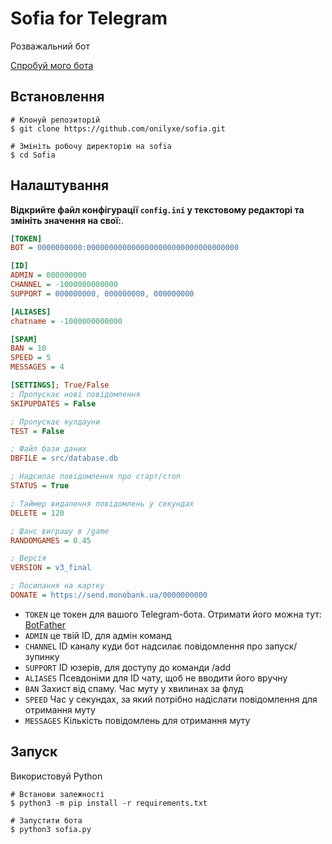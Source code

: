 # Sofia for Telegram
Розважальний бот

[Спробуй мого бота](https://t.me/sofiarolbot)

Встановлення
------------
```shell
# Клонуй репозиторій
$ git clone https://github.com/onilyxe/sofia.git

# Змініть робочу директорію на sofia
$ cd Sofia
```

Налаштування
------------
**Відкрийте файл конфігурації `config.ini` у текстовому редакторі та змініть значення на свої:**.
```ini
[TOKEN]
BOT = 0000000000:0000000000000000000000000000000000

[ID]
ADMIN = 000000000
CHANNEL = -1000000000000
SUPPORT = 000000000, 000000000, 000000000

[ALIASES]
chatname = -1000000000000

[SPAM]
BAN = 10
SPEED = 5
MESSAGES = 4

[SETTINGS]; True/False
; Пропускає нові повідомлення
SKIPUPDATES = False

; Пропускає кулдауни
TEST = False

; Файл бази даних
DBFILE = src/database.db

; Надсилає повідомлення про старт/стоп
STATUS = True

; Таймер видалення повідомлень у секундах
DELETE = 120

; Шанс виграшу в /game
RANDOMGAMES = 0.45

; Версія
VERSION = v3_final

; Посилання на картку
DONATE = https://send.monobank.ua/0000000000
```
* `TOKEN` це токен для вашого Telegram-бота. Отримати його можна тут: [BotFather](https://t.me/BotFather)
* `ADMIN` це твій ID, для адмін команд
* `CHANNEL` ID каналу куди бот надсилає повідомлення про запуск/зупинку
* `SUPPORT` ID юзерів, для доступу до команди /add
* `ALIASES` Псевдоніми для ID чату, щоб не вводити його вручну
* `BAN` Захист від спаму. Час муту у хвилинах за флуд
* `SPEED` Час у секундах, за який потрібно надіслати повідомлення для отримання муту
* `MESSAGES` Кількість повідомлень для отримання муту

Запуск
------------
Використовуй Python
```shell
# Встанови залежності
$ python3 -m pip install -r requirements.txt

# Запустити бота
$ python3 sofia.py
```
